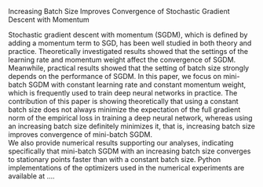 Increasing Batch Size Improves Convergence of Stochastic Gradient Descent with Momentum

Stochastic gradient descent with momentum (SGDM), which is defined by adding a momentum term to SGD, has been well studied in both theory and practice.
Theoretically investigated results showed that the settings of the learning rate and momentum weight affect the convergence of SGDM. 
Meanwhile, practical results showed that the setting of batch size strongly depends on the performance of SGDM. 
In this paper, we focus on mini-batch SGDM with constant learning rate and constant momentum weight, which is frequently used to train deep neural networks in practice. 
The contribution of this paper is showing theoretically that using a constant batch size does not always minimize the expectation of the full gradient norm of the empirical loss in training a deep neural network, whereas using an increasing batch size definitely minimizes it, that is, increasing batch size improves convergence of mini-batch SGDM.  
We also provide numerical results supporting our analyses, indicating specifically that mini-batch SGDM with an increasing batch size converges to stationary points faster than with a constant batch size. 
Python implementations of the optimizers used in the numerical experiments are available at ....
